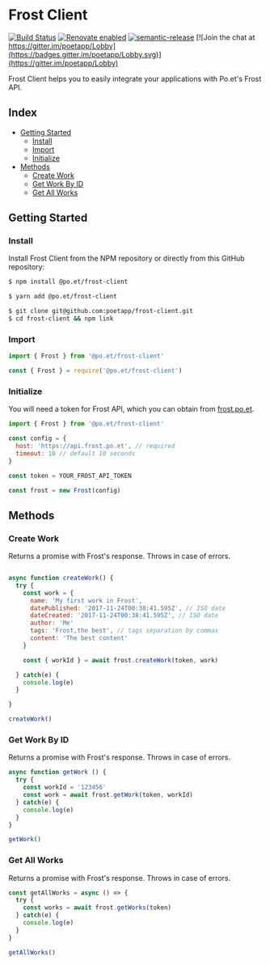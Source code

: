 # Frost Client

[![Build Status](https://travis-ci.org/poetapp/frost-client.svg?branch=master)](https://travis-ci.org/poetapp/frost-client)
[![Renovate enabled](https://img.shields.io/badge/renovate-enabled-brightgreen.svg)](https://renovatebot.com/)
[![semantic-release](https://img.shields.io/badge/%20%20%F0%9F%93%A6%F0%9F%9A%80-semantic--release-e10079.svg)](https://github.com/semantic-release/semantic-release)
[![Join the chat at https://gitter.im/poetapp/Lobby](https://badges.gitter.im/poetapp/Lobby.svg)](https://gitter.im/poetapp/Lobby)

Frost Client helps you to easily integrate your applications with Po.et's Frost API.

## Index

- [Getting Started](#getting-started)
    - [Install](#install)
    - [Import](#import)
    - [Initialize](#initialize)
- [Methods](#methods)
    - [Create Work](#create-work)
    - [Get Work By ID](#get-work-by-id)
    - [Get All Works](#get-all-works)

## Getting Started

### Install

Install Frost Client from the NPM repository or directly from this GitHub repository:

```bash
$ npm install @po.et/frost-client
```

```bash
$ yarn add @po.et/frost-client
```

```bash
$ git clone git@github.com:poetapp/frost-client.git
$ cd frost-client && npm link
```

### Import

```javascript
import { Frost } from '@po.et/frost-client'
```

```javascript
const { Frost } = require('@po.et/frost-client')
```

### Initialize

You will need a token for Frost API, which you can obtain from [frost.po.et](https://frost.po.et).

```javascript
import { Frost } from '@po.et/frost-client'

const config = {
  host: 'https://api.frost.po.et', // required
  timeout: 10 // default 10 seconds
}

const token = YOUR_FROST_API_TOKEN

const frost = new Frost(config)
```

## Methods

### Create Work
Returns a promise with Frost's response. Throws in case of errors.

```javascript

async function createWork() {
  try {
    const work = {
      name: 'My first work in Frost',
      datePublished: '2017-11-24T00:38:41.595Z', // ISO date
      dateCreated: '2017-11-24T00:38:41.595Z', // ISO date
      author: 'Me'
      tags: 'Frost,the best', // tags separation by commas
      content: 'The best content'
    }

    const { workId } = await frost.createWork(token, work)

  } catch(e) {
    console.log(e)
  }

}

createWork()

```

### Get Work By ID

Returns a promise with Frost's response. Throws in case of errors.

```javascript
async function getWork () {
  try {
    const workId = '123456'
    const work = await frost.getWork(token, workId)
  } catch(e) {
    console.log(e)
  }
}

getWork()
```

### Get All Works

Returns a promise with Frost's response. Throws in case of errors.

```javascript
const getAllWorks = async () => {
  try {
    const works = await frost.getWorks(token)
  } catch(e) {
    console.log(e)
  }
}

getAllWorks()

```
